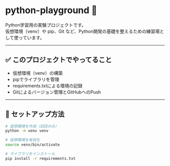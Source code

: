 # python-playground 🐍

Python学習用の実験プロジェクトです。  
仮想環境（venv）や pip、Git など、Python開発の基礎を整えるための練習場として使っています。

---

## ✅ このプロジェクトでやってること

- 仮想環境（venv）の構築
- pipでライブラリを管理
- requirements.txtによる環境の記録
- Gitによるバージョン管理とGitHubへのPush

---

## 🔧 セットアップ方法

```bash
# 仮想環境を作成（初回のみ）
python -m venv venv

# 仮想環境を有効化
source venv/bin/activate

# ライブラリをインストール
pip install -r requirements.txt
